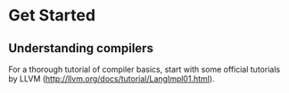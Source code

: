 # Get Started

## Understanding compilers

For a thorough tutorial of compiler basics, start with some official tutorials by LLVM (http://llvm.org/docs/tutorial/LangImpl01.html).